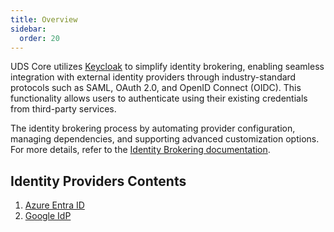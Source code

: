```yaml
---
title: Overview
sidebar:
  order: 20
---
```



UDS Core utilizes [Keycloak](https://www.keycloak.org/) to simplify identity brokering, enabling seamless integration
with external identity providers through industry-standard protocols such as SAML, OAuth 2.0, and OpenID Connect (OIDC).
This functionality allows users to authenticate using their existing credentials from third-party services.

The identity brokering process by automating provider configuration, managing
dependencies, and supporting advanced customization options. For more details, refer to
the [Identity Brokering documentation](https://www.keycloak.org/docs/latest/server_admin/index.html#_identity_broker).

## Identity Providers Contents

1. [Azure Entra ID](/reference/configuration/single-sign-on/identity-providers-integrations/azure-idp/)
2. [Google IdP](/reference/configuration/single-sign-on/identity-providers-integrations/google-idp/)